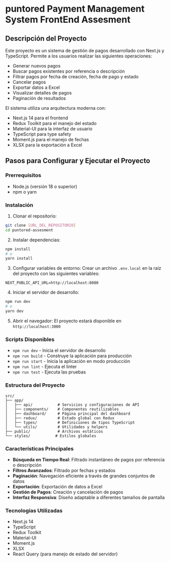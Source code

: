 # puntored Payment Management System FrontEnd Assesment

## Descripción del Proyecto
Este proyecto es un sistema de gestión de pagos desarrollado con Next.js y TypeScript. Permite a los usuarios realizar las siguientes operaciones:

- Generar nuevos pagos
- Buscar pagos existentes por referencia o descripción
- Filtrar pagos por fecha de creación, fecha de pago y estado
- Cancelar pagos
- Exportar datos a Excel
- Visualizar detalles de pagos
- Paginación de resultados

El sistema utiliza una arquitectura moderna con:
- Next.js 14 para el frontend
- Redux Toolkit para el manejo del estado
- Material-UI para la interfaz de usuario
- TypeScript para type safety
- Moment.js para el manejo de fechas
- XLSX para la exportación a Excel

## Pasos para Configurar y Ejecutar el Proyecto

### Prerrequisitos
- Node.js (versión 18 o superior)
- npm o yarn

### Instalación

1. Clonar el repositorio:
```bash
git clone [URL_DEL_REPOSITORIO]
cd puntored-assesment
```

2. Instalar dependencias:
```bash
npm install
# o
yarn install
```

3. Configurar variables de entorno:
Crear un archivo `.env.local` en la raíz del proyecto con las siguientes variables:
```env
NEXT_PUBLIC_API_URL=http://localhost:8080
```

4. Iniciar el servidor de desarrollo:
```bash
npm run dev
# o
yarn dev
```

5. Abrir el navegador:
El proyecto estará disponible en `http://localhost:3000`

### Scripts Disponibles

- `npm run dev` - Inicia el servidor de desarrollo
- `npm run build` - Construye la aplicación para producción
- `npm run start` - Inicia la aplicación en modo producción
- `npm run lint` - Ejecuta el linter
- `npm run test` - Ejecuta las pruebas

### Estructura del Proyecto

```
src/
├── app/
│   ├── api/           # Servicios y configuraciones de API
│   ├── components/    # Componentes reutilizables
│   ├── dashboard/     # Página principal del dashboard
│   ├── redux/         # Estado global con Redux
│   ├── types/         # Definiciones de tipos TypeScript
│   └── utils/         # Utilidades y helpers
├── public/            # Archivos estáticos
└── styles/           # Estilos globales
```

### Características Principales

- **Búsqueda en Tiempo Real**: Filtrado instantáneo de pagos por referencia o descripción
- **Filtros Avanzados**: Filtrado por fechas y estados
- **Paginación**: Navegación eficiente a través de grandes conjuntos de datos
- **Exportación**: Exportación de datos a Excel
- **Gestión de Pagos**: Creación y cancelación de pagos
- **Interfaz Responsiva**: Diseño adaptable a diferentes tamaños de pantalla

### Tecnologías Utilizadas

- Next.js 14
- TypeScript
- Redux Toolkit
- Material-UI
- Moment.js
- XLSX
- React Query (para manejo de estado del servidor)
